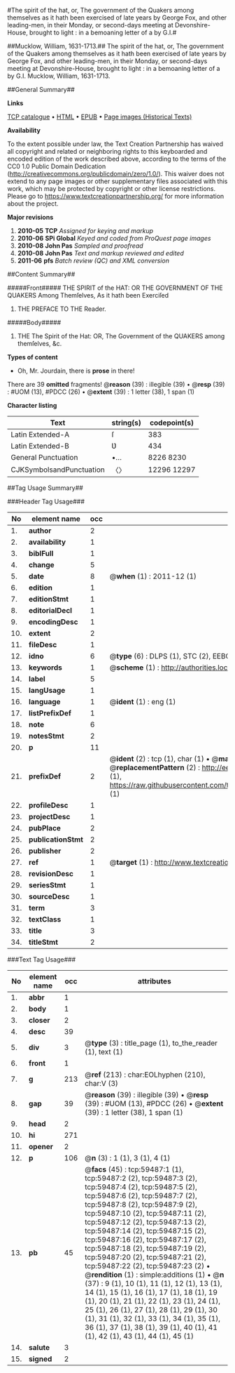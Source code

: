 #The spirit of the hat, or, The government of the Quakers among themselves as it hath been exercised of late years by George Fox, and other leading-men, in their Monday, or second-days meeting at Devonshire-House, brought to light : in a bemoaning letter of a by G.I.#

##Mucklow, William, 1631-1713.##
The spirit of the hat, or, The government of the Quakers among themselves as it hath been exercised of late years by George Fox, and other leading-men, in their Monday, or second-days meeting at Devonshire-House, brought to light : in a bemoaning letter of a by G.I.
Mucklow, William, 1631-1713.

##General Summary##

**Links**

[TCP catalogue](http://www.ota.ox.ac.uk/tcp/)  • 
[HTML](http://tei.it.ox.ac.uk/tcp/Texts-HTML/free/A51/A51567.html)  • 
[EPUB](http://tei.it.ox.ac.uk/tcp/Texts-EPUB/free/A51/A51567.epub) • 
[Page images (Historical Texts)](https://historicaltexts.jisc.ac.uk/eebo-12321752e)

**Availability**

To the extent possible under law, the Text Creation Partnership has waived all copyright and related or neighboring rights to this keyboarded and encoded edition of the work described above, according to the terms of the CC0 1.0 Public Domain Dedication (http://creativecommons.org/publicdomain/zero/1.0/). This waiver does not extend to any page images or other supplementary files associated with this work, which may be protected by copyright or other license restrictions. Please go to https://www.textcreationpartnership.org/ for more information about the project.

**Major revisions**

1. __2010-05__ __TCP__ *Assigned for keying and markup*
1. __2010-06__ __SPi Global__ *Keyed and coded from ProQuest page images*
1. __2010-08__ __John Pas__ *Sampled and proofread*
1. __2010-08__ __John Pas__ *Text and markup reviewed and edited*
1. __2011-06__ __pfs__ *Batch review (QC) and XML conversion*

##Content Summary##

#####Front#####
THE SPIRIT of the HAT: OR THE GOVERNMENT OF THE QUAKERS Among Themſelves, As it hath been Exerciſed 
1. THE PREFACE TO THE Reader.

#####Body#####

1. THE The Spirit of the Hat: OR, The Government of the QUAKERS among themſelves, &c.

**Types of content**

  * Oh, Mr. Jourdain, there is **prose** in there!

There are 39 **omitted** fragments! 
 @__reason__ (39) : illegible (39)  •  @__resp__ (39) : #UOM (13), #PDCC (26)  •  @__extent__ (39) : 1 letter (38), 1 span (1)

**Character listing**


|Text|string(s)|codepoint(s)|
|---|---|---|
|Latin Extended-A|ſ|383|
|Latin Extended-B|Ʋ|434|
|General Punctuation|•…|8226 8230|
|CJKSymbolsandPunctuation|〈〉|12296 12297|

##Tag Usage Summary##

###Header Tag Usage###

|No|element name|occ|attributes|
|---|---|---|---|
|1.|__author__|2||
|2.|__availability__|1||
|3.|__biblFull__|1||
|4.|__change__|5||
|5.|__date__|8| @__when__ (1) : 2011-12 (1)|
|6.|__edition__|1||
|7.|__editionStmt__|1||
|8.|__editorialDecl__|1||
|9.|__encodingDesc__|1||
|10.|__extent__|2||
|11.|__fileDesc__|1||
|12.|__idno__|6| @__type__ (6) : DLPS (1), STC (2), EEBO-CITATION (1), OCLC (1), VID (1)|
|13.|__keywords__|1| @__scheme__ (1) : http://authorities.loc.gov/ (1)|
|14.|__label__|5||
|15.|__langUsage__|1||
|16.|__language__|1| @__ident__ (1) : eng (1)|
|17.|__listPrefixDef__|1||
|18.|__note__|6||
|19.|__notesStmt__|2||
|20.|__p__|11||
|21.|__prefixDef__|2| @__ident__ (2) : tcp (1), char (1)  •  @__matchPattern__ (2) : ([0-9\-]+):([0-9IVX]+) (1), (.+) (1)  •  @__replacementPattern__ (2) : http://eebo.chadwyck.com/downloadtiff?vid=$1&page=$2 (1), https://raw.githubusercontent.com/textcreationpartnership/Texts/master/tcpchars.xml#$1 (1)|
|22.|__profileDesc__|1||
|23.|__projectDesc__|1||
|24.|__pubPlace__|2||
|25.|__publicationStmt__|2||
|26.|__publisher__|2||
|27.|__ref__|1| @__target__ (1) : http://www.textcreationpartnership.org/docs/. (1)|
|28.|__revisionDesc__|1||
|29.|__seriesStmt__|1||
|30.|__sourceDesc__|1||
|31.|__term__|3||
|32.|__textClass__|1||
|33.|__title__|3||
|34.|__titleStmt__|2||


###Text Tag Usage###

|No|element name|occ|attributes|
|---|---|---|---|
|1.|__abbr__|1||
|2.|__body__|1||
|3.|__closer__|2||
|4.|__desc__|39||
|5.|__div__|3| @__type__ (3) : title_page (1), to_the_reader (1), text (1)|
|6.|__front__|1||
|7.|__g__|213| @__ref__ (213) : char:EOLhyphen (210), char:V (3)|
|8.|__gap__|39| @__reason__ (39) : illegible (39)  •  @__resp__ (39) : #UOM (13), #PDCC (26)  •  @__extent__ (39) : 1 letter (38), 1 span (1)|
|9.|__head__|2||
|10.|__hi__|271||
|11.|__opener__|2||
|12.|__p__|106| @__n__ (3) : 1 (1), 3 (1), 4 (1)|
|13.|__pb__|45| @__facs__ (45) : tcp:59487:1 (1), tcp:59487:2 (2), tcp:59487:3 (2), tcp:59487:4 (2), tcp:59487:5 (2), tcp:59487:6 (2), tcp:59487:7 (2), tcp:59487:8 (2), tcp:59487:9 (2), tcp:59487:10 (2), tcp:59487:11 (2), tcp:59487:12 (2), tcp:59487:13 (2), tcp:59487:14 (2), tcp:59487:15 (2), tcp:59487:16 (2), tcp:59487:17 (2), tcp:59487:18 (2), tcp:59487:19 (2), tcp:59487:20 (2), tcp:59487:21 (2), tcp:59487:22 (2), tcp:59487:23 (2)  •  @__rendition__ (1) : simple:additions (1)  •  @__n__ (37) : 9 (1), 10 (1), 11 (1), 12 (1), 13 (1), 14 (1), 15 (1), 16 (1), 17 (1), 18 (1), 19 (1), 20 (1), 21 (1), 22 (1), 23 (1), 24 (1), 25 (1), 26 (1), 27 (1), 28 (1), 29 (1), 30 (1), 31 (1), 32 (1), 33 (1), 34 (1), 35 (1), 36 (1), 37 (1), 38 (1), 39 (1), 40 (1), 41 (1), 42 (1), 43 (1), 44 (1), 45 (1)|
|14.|__salute__|3||
|15.|__signed__|2||
